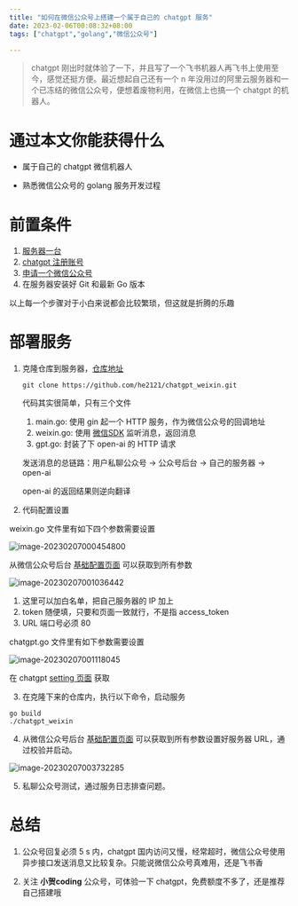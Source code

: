 ```yaml
---
title: "如何在微信公众号上搭建一个属于自己的 chatgpt 服务"
date: 2023-02-06T00:08:32+08:00
tags: ["chatgpt","golang","微信公众号"]

---
```


> chatgpt 刚出时就体验了一下，并且写了一个飞书机器人再飞书上使用至今，感觉还挺方便。最近想起自己还有一个 n 年没用过的阿里云服务器和一个已冻结的微信公众号，便想着废物利用，在微信上也搞一个 chatgpt 的机器人。

# 通过本文你能获得什么

- 属于自己的 chatgpt 微信机器人

- 熟悉微信公众号的 golang 服务开发过程

# 前置条件

1. [服务器一台](https://www.aliyun.com/product/ecs?spm=5176.19720258.J_3207526240.47.542176f43hVLBb)
2. [chatgpt 注册账号](https://readdevdocs.com/blog/makemoney/%E4%B8%AD%E5%9B%BD%E5%8C%BA%E6%B3%A8%E5%86%8COpenAI%E8%B4%A6%E5%8F%B7%E8%AF%95%E7%94%A8ChatGPT%E6%8C%87%E5%8D%97.html#%E6%B3%A8%E5%86%8C-openai-%E8%B4%A6%E5%8F%B7)
3. [申请一个微信公众号](https://kf.qq.com/faq/120911VrYVrA151009eIrYvy.html)
4. 在服务器安装好 Git 和最新 Go 版本

以上每一个步骤对于小白来说都会比较繁琐，但这就是折腾的乐趣

# 部署服务

1. 克隆仓库到服务器，[仓库地址](https://github.com/he2121/chatgpt_weixin) 

   ```
   git clone https://github.com/he2121/chatgpt_weixin.git
   ```

   代码其实很简单，只有三个文件

   1. main.go: 使用 gin 起一个 HTTP 服务，作为微信公众号的回调地址
   2. weixin.go: 使用 [微信SDK](github.com/silenceper/wechat/v2) 监听消息，返回消息
   3. gpt.go: 封装了下 open-ai 的 HTTP 请求

   发送消息的总链路：用户私聊公众号 -> 公众号后台 -> 自己的服务器 -> open-ai

   open-ai 的返回结果则逆向翻译

2. 代码配置设置

weixin.go 文件里有如下四个参数需要设置

![image-20230207000454800](https://ganghuan.oss-cn-shenzhen.aliyuncs.com/img/image-20230207000454800-2023-02-07.png)

从微信公众号后台 [基础配置页面](https://mp.weixin.qq.com/advanced/advanced?action=dev&t=advanced/dev&token=1030165537&lang=zh_CN) 可以获取到所有参数

![image-20230207001036442](https://ganghuan.oss-cn-shenzhen.aliyuncs.com/img/image-20230207001036442-2023-02-07.png)

1. 这里可以加白名单，把自己服务器的 IP 加上
2. token 随便填，只要和页面一致就行，不是指 access_token
3. URL 端口号必须 80

chatgpt.go 文件里有如下参数需要设置

![image-20230207001118045](https://ganghuan.oss-cn-shenzhen.aliyuncs.com/img/image-20230207001118045-2023-02-07.png)

在 chatgpt [setting 页面]() 获取

3. 在克隆下来的仓库内，执行以下命令，启动服务

```
go build
./chatgpt_weixin
```

4. 从微信公众号后台 [基础配置页面](https://mp.weixin.qq.com/advanced/advanced?action=dev&t=advanced/dev&token=1030165537&lang=zh_CN) 可以获取到所有参数设置好服务器 URL，通过校验并启动。

![image-20230207003732285](https://ganghuan.oss-cn-shenzhen.aliyuncs.com/img/image-20230207003732285-2023-02-07.png)

5. 私聊公众号测试，通过服务日志排查问题。

# 总结

1. 公众号回复必须 5 s 内，chatgpt 国内访问又慢，经常超时，微信公众号使用异步接口发送消息又比较复杂。只能说微信公众号真难用，还是飞书香

2. 关注 **小贺coding** 公众号，可体验一下 chatgpt，免费额度不多了，还是推荐自己搭建哦
